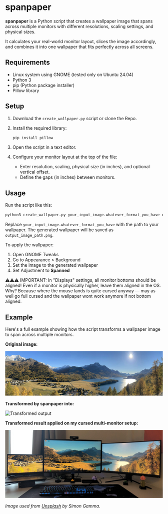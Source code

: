 # spanpaper

**spanpaper** is a Python script that creates a wallpaper image that spans across multiple monitors with different resolutions, scaling settings, and physical sizes.

It calculates your real-world monitor layout, slices the image accordingly, and combines it into one wallpaper that fits perfectly across all screens.

## Requirements

- Linux system using GNOME (tested only on Ubuntu 24.04)
- Python 3
- pip (Python package installer)
- Pillow library

## Setup

1. Download the `create_wallpaper.py` script or clone the Repo.
2. Install the required library:

   ```bash
   pip install pillow
   ```

3. Open the script in a text editor.
4. Configure your monitor layout at the top of the file:
   - Enter resolution, scaling, physical size (in inches), and optional vertical offset.
   - Define the gaps (in inches) between monitors.

## Usage

Run the script like this:

```bash
python3 create_wallpaper.py your_input_image.whatever_format_you_have output_image_path.png
```

Replace `your_input_image.whatever_format_you_have` with the path to your wallpaper. The generated wallpaper will be saved as `output_image_path.png`.

To apply the wallpaper:

1. Open GNOME Tweaks
2. Go to Appearance > Background
3. Set the image to the generated wallpaper
4. Set Adjustment to **Spanned**

⚠️⚠️⚠️ IMPORTANT: In "Displays" settings, all monitor bottoms should be aligned!
Even if a monitor is physically higher, leave them aligned in the OS.
Why? Because where the mouse lands is quite cursed anyway — may as well go full cursed
and the wallpaper wont work anymore if not bottom aligned.

## Example

Here's a full example showing how the script transforms a wallpaper image to span across multiple monitors.

**Original image:**

![Original wallpaper](images/original.jpg)

**Transformed by spanpaper into:**

![Transformed output](images/transformed.jpg)

**Transformed result applied on my cursed multi-monitor setup:**

![Setup result](images/setup.jpg)

_Image used from [Unsplash](https://unsplash.com/photos/a-scenic-view-of-a-lake-surrounded-by-mountains-c8lfnNZyGFg) by Simon Gamma._
